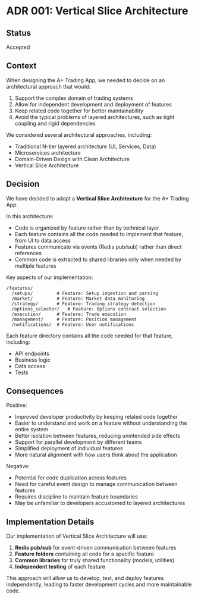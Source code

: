 # ADR 001: Vertical Slice Architecture

## Status

Accepted

## Context

When designing the A+ Trading App, we needed to decide on an architectural approach that would:

1. Support the complex domain of trading systems
2. Allow for independent development and deployment of features
3. Keep related code together for better maintainability
4. Avoid the typical problems of layered architectures, such as tight coupling and rigid dependencies

We considered several architectural approaches, including:

- Traditional N-tier layered architecture (UI, Services, Data)
- Microservices architecture
- Domain-Driven Design with Clean Architecture
- Vertical Slice Architecture

## Decision

We have decided to adopt a **Vertical Slice Architecture** for the A+ Trading App.

In this architecture:

- Code is organized by feature rather than by technical layer
- Each feature contains all the code needed to implement that feature, from UI to data access
- Features communicate via events (Redis pub/sub) rather than direct references
- Common code is extracted to shared libraries only when needed by multiple features

Key aspects of our implementation:

```
/features/
  /setups/         # Feature: Setup ingestion and parsing
  /market/         # Feature: Market data monitoring
  /strategy/       # Feature: Trading strategy detection
  /options_selector/   # Feature: Options contract selection
  /execution/      # Feature: Trade execution
  /management/     # Feature: Position management
  /notifications/  # Feature: User notifications
```

Each feature directory contains all the code needed for that feature, including:
- API endpoints
- Business logic
- Data access
- Tests

## Consequences

Positive:

- Improved developer productivity by keeping related code together
- Easier to understand and work on a feature without understanding the entire system
- Better isolation between features, reducing unintended side effects
- Support for parallel development by different teams
- Simplified deployment of individual features
- More natural alignment with how users think about the application

Negative:

- Potential for code duplication across features
- Need for careful event design to manage communication between features
- Requires discipline to maintain feature boundaries
- May be unfamiliar to developers accustomed to layered architectures

## Implementation Details

Our implementation of Vertical Slice Architecture will use:

1. **Redis pub/sub** for event-driven communication between features
2. **Feature folders** containing all code for a specific feature
3. **Common libraries** for truly shared functionality (models, utilities)
4. **Independent testing** of each feature

This approach will allow us to develop, test, and deploy features independently, leading to faster development cycles and more maintainable code.